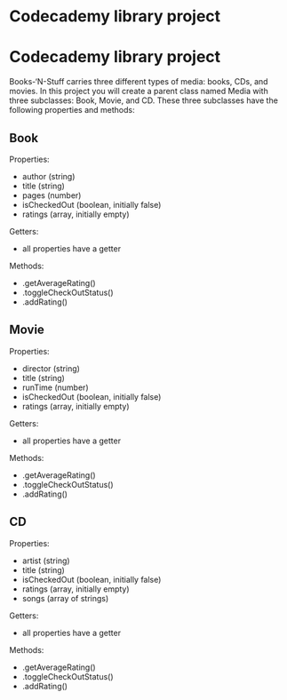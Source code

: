 # Codecademy library project

# Codecademy library project

Books-‘N-Stuff carries three different types of media: books, CDs, and movies. In this project you will create a parent class named Media with three subclasses: Book, Movie, and CD. These three subclasses have the following properties and methods:

## Book
Properties: 
- author (string)
- title (string)
- pages (number)
- isCheckedOut (boolean, initially false)
- ratings (array, initially empty)

Getters: 
- all properties have a getter

Methods: 
- .getAverageRating()
- .toggleCheckOutStatus()
- .addRating()

## Movie
Properties: 
- director (string)
- title (string)
- runTime (number)
- isCheckedOut (boolean, initially false)
- ratings (array, initially empty)

Getters: 
- all properties have a getter

Methods: 
- .getAverageRating()
- .toggleCheckOutStatus()
- .addRating()

## CD
Properties: 
- artist (string)
- title (string)
- isCheckedOut (boolean, initially false)
- ratings (array, initially empty)
- songs (array of strings)

Getters: 
- all properties have a getter

Methods: 
- .getAverageRating()
- .toggleCheckOutStatus()
- .addRating()

